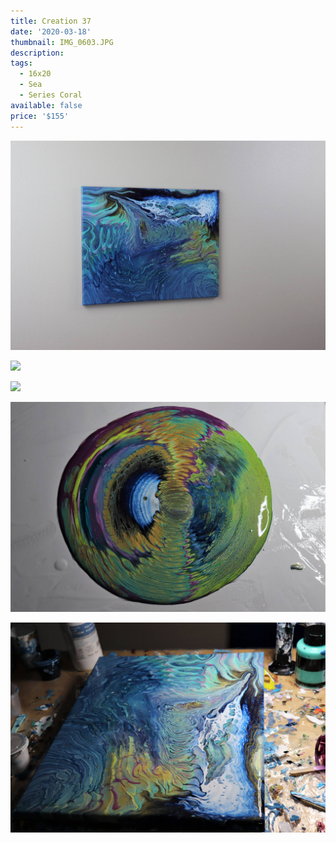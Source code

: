 ```yaml
---
title: Creation 37
date: '2020-03-18'
thumbnail: IMG_0603.JPG
description: 
tags:
  - 16x20
  - Sea
  - Series Coral
available: false
price: '$155'
---
```


![](IMG_0218.JPG)

![](IMG_0597.JPG)

![](IMG_0602.JPG)

![](IMG_0086.JPG)

![](IMG_0087.JPG)

